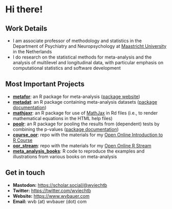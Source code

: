 # Hi there!

## Work Details

- I am associate professor of methodology and statistics in the Department of Psychiatry and Neuropsychology at [Maastricht University](https://www.maastrichtuniversity.nl) in the Netherlands
- I do research on the statistical methods for meta-analysis and the analysis of multilevel and longitudinal data, with particular emphasis on computational statistics and software development

## Most Important Projects

- [**metafor**](https://github.com/wviechtb/metafor): an R package for meta-analysis ([package website](https://www.metafor-project.org))
- [**metadat**](https://github.com/wviechtb/metadat): an R package containing meta-analysis datasets ([package documentation](https://wviechtb.github.io/metadat/))
- [**mathjaxr**](https://github.com/wviechtb/mathjaxr): an R package for use of [MathJax](https://www.mathjax.org) in Rd files (i.e., to render mathematical equations in the HTML help files)
- [**poolr**](https://github.com/ozancinar/poolr): an R package for pooling the results from (dependent) tests by combining the p-values ([package documentation](https://ozancinar.github.io/poolr/))
- [**course_oor**](https://github.com/wviechtb/course_oor): repo with the materials for my [Open Online Introduction to R Course](https://www.wvbauer.com/doku.php/course_oor)
- [**oor_stream**](https://github.com/wviechtb/oor_stream): repo with the materials for my [Open Online R Stream](https://www.wvbauer.com/doku.php/live_streams)
- [**meta_analysis_books**](https://github.com/wviechtb/meta_analysis_books): R code to reproduce the examples and illustrations from various books on meta-analysis

## Get in touch

- **Mastodon:** https://scholar.social/@wviechtb
- **Twitter:** https://twitter.com/wviechtb
- **Website:** https://www.wvbauer.com
- **Email:** wvb (at) wvbauer (dot) com
